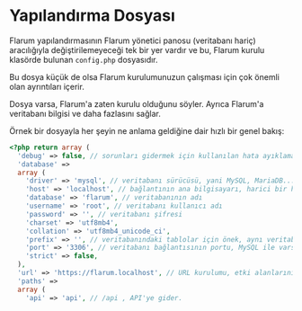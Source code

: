 # Yapılandırma Dosyası

Flarum yapılandırmasının Flarum yönetici panosu (veritabanı hariç) aracılığıyla değiştirilemeyeceği tek bir yer vardır ve bu, Flarum kurulu klasörde bulunan `config.php` dosyasıdır.

Bu dosya küçük de olsa Flarum kurulumunuzun çalışması için çok önemli olan ayrıntıları içerir.

Dosya varsa, Flarum'a zaten kurulu olduğunu söyler. Ayrıca Flarum'a veritabanı bilgisi ve daha fazlasını sağlar.

Örnek bir dosyayla her şeyin ne anlama geldiğine dair hızlı bir genel bakış:

```php
<?php return array (
  'debug' => false, // sorunları gidermek için kullanılan hata ayıklama modunu etkinleştirir veya devre dışı bırakır
  'database' =>
  array (
    'driver' => 'mysql', // veritabanı sürücüsü, yani MySQL, MariaDB... MySQL, MariaDB...
    'host' => 'localhost', // bağlantının ana bilgisayarı, harici bir hizmet kullanılmadığı sürece çoğu durumda localhost
    'database' => 'flarum', // veritabanının adı
    'username' => 'root', // veritabanı kullanıcı adı
    'password' => '', // veritabanı şifresi
    'charset' => 'utf8mb4',
    'collation' => 'utf8mb4_unicode_ci',
    'prefix' => '', // veritabanındaki tablolar için önek, aynı veritabanını başka bir hizmetle paylaşıyorsanız kullanışlıdır
    'port' => '3306', // veritabanı bağlantısının portu, MySQL ile varsayılan olarak 3306'dır
    'strict' => false,
  ),
  'url' => 'https://flarum.localhost', // URL kurulumu, etki alanlarını değiştirirseniz bunu değiştirmek isteyeceksiniz
  'paths' =>
  array (
    'api' => 'api', // /api , API'ye gider.
```
